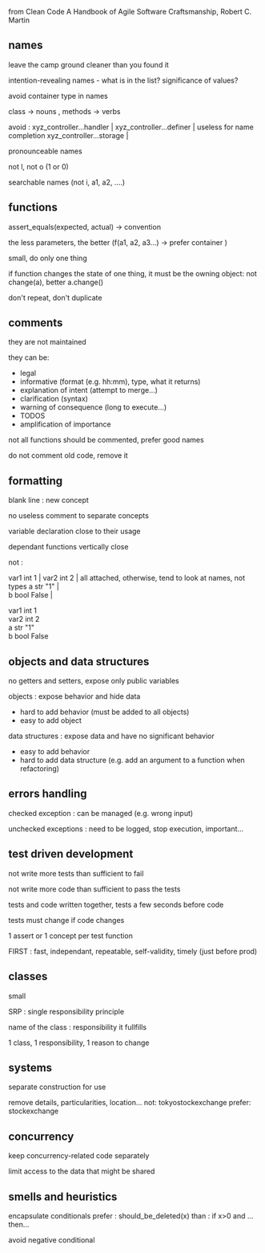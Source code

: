 from Clean Code A Handbook of Agile Software Craftsmanship,
Robert C. Martin

## names

leave the camp ground cleaner than you found it

intention-revealing names - what is in the list? significance of values?

avoid container type in names

class -> nouns , methods -> verbs

avoid : xyz_controller...handler |
xyz_controller...definer | useless for name completion
xyz_controller...storage |

pronounceable names

not l, not o (1 or 0)

searchable names (not i, a1, a2, ....)

## functions

assert_equals(expected, actual) -> convention

the less parameters, the better (f(a1, a2, a3...) -> prefer container )

small, do only one thing

if function changes the state of one thing, it must be the owning object:
not change(a), better a.change()

don't repeat, don't duplicate

## comments

they are not maintained

they can be:

- legal
- informative (format (e.g. hh:mm), type, what it returns)
- explanation of intent (attempt to merge...)
- clarification (syntax)
- warning of consequence (long to execute...)
- TODOS
- amplification of importance

not all functions should be commented, prefer good names

do not comment old code, remove it

## formatting

blank line : new concept

no useless comment to separate concepts

variable declaration close to their usage

dependant functions vertically close

not :

var1 int 1 |
var2 int 2 | all attached, otherwise, tend to look at names, not types
a str "1" |  
b bool False |

var1 int 1  
var2 int 2  
a str "1"  
b bool False

## objects and data structures

no getters and setters, expose only public variables

objects : expose behavior and hide data

- hard to add behavior (must be added to all objects)
- easy to add object

data structures : expose data and have no significant behavior

- easy to add behavior
- hard to add data structure (e.g. add an argument to a function when refactoring)

## errors handling

checked exception : can be managed (e.g. wrong input)

unchecked exceptions : need to be logged, stop execution, important...

## test driven development

not write more tests than sufficient to fail

not write more code than sufficient to pass the tests

tests and code written together, tests a few seconds before code

tests must change if code changes

1 assert or 1 concept per test function

FIRST : fast, independant, repeatable, self-validity, timely (just before prod)

## classes

small

SRP : single responsibility principle

name of the class : responsibility it fullfills

1 class, 1 responsibility, 1 reason to change

## systems

separate construction for use

remove details, particularities, location...
not: tokyostockexchange
prefer: stockexchange

## concurrency

keep concurrency-related code separately

limit access to the data that might be shared

## smells and heuristics

encapsulate conditionals
prefer : should_be_deleted(x)
than : if x>0 and ... then...

avoid negative conditional

##

##

##
